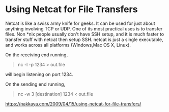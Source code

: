 # Using Netcat for File Transfers

Netcat is like a swiss army knife for geeks. It can be used for just about anything involving TCP or UDP. One of its most practical uses is to transfer files. Non *nix people usually don't have SSH setup, and it is much faster to transfer stuff with netcat then setup SSH. netcat is just a single executable, and works across all platforms (Windows,Mac OS X, Linux).

On the receiving end running,

> nc -l -p 1234 > out.file

will begin listening on port 1234.

On the sending end running,

> nc -w 3 [destination] 1234 < out.file


https://nakkaya.com/2009/04/15/using-netcat-for-file-transfers/